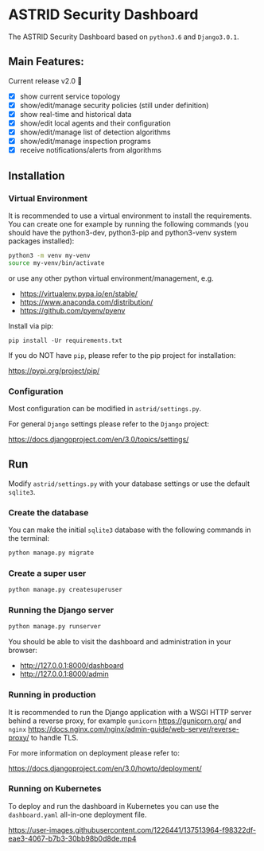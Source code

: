 # ASTRID Security Dashboard

The ASTRID Security Dashboard based on `python3.6` and `Django3.0.1`.

## Main Features:

Current release v2.0 :tada:

- [x] show current service topology
- [x] show/edit/manage security policies (still under definition)
- [x] show real-time and historical data
- [x] show/edit local agents and their configuration
- [x] show/edit/manage list of detection algorithms
- [x] show/edit/manage inspection programs
- [x] receive notifications/alerts from algorithms

## Installation

### Virtual Environment

It is recommended to use a virtual environment to install the requirements. You can create one for example by running the following commands (you should have the python3-dev, python3-pip and python3-venv system packages installed):

```bash
python3 -m venv my-venv
source my-venv/bin/activate
```

or use any other python virtual environment/management, e.g.

- https://virtualenv.pypa.io/en/stable/
- https://www.anaconda.com/distribution/
- https://github.com/pyenv/pyenv

Install via pip:

```
pip install -Ur requirements.txt
```

If you do NOT have `pip`, please refer to the pip project for installation:

https://pypi.org/project/pip/

### Configuration

Most configuration can be modified in `astrid/settings.py`.

For general `Django` settings please refer to the `Django` project:

https://docs.djangoproject.com/en/3.0/topics/settings/

## Run

Modify `astrid/settings.py` with your database settings or use the default `sqlite3`.

### Create the database

You can make the initial `sqlite3` database with the following commands in the terminal:

```bash
python manage.py migrate
```
### Create a super user

```bash
python manage.py createsuperuser
```

### Running the Django server

```bash
python manage.py runserver
```

You should be able to visit the dashboard and administration in your browser:

- http://127.0.0.1:8000/dashboard
- http://127.0.0.1:8000/admin

### Running in production
It is recommended to run the Django application with a WSGI HTTP server behind a reverse proxy, for example `gunicorn` https://gunicorn.org/ and `nginx` https://docs.nginx.com/nginx/admin-guide/web-server/reverse-proxy/ to handle TLS.

For more information on deployment please refer to:

https://docs.djangoproject.com/en/3.0/howto/deployment/

### Running on Kubernetes
To deploy and run the dashboard in Kubernetes you can use the `dashboard.yaml` all-in-one deployment file.

https://user-images.githubusercontent.com/1226441/137513964-f98322df-eae3-4067-b7b3-30bb98b0d8de.mp4

